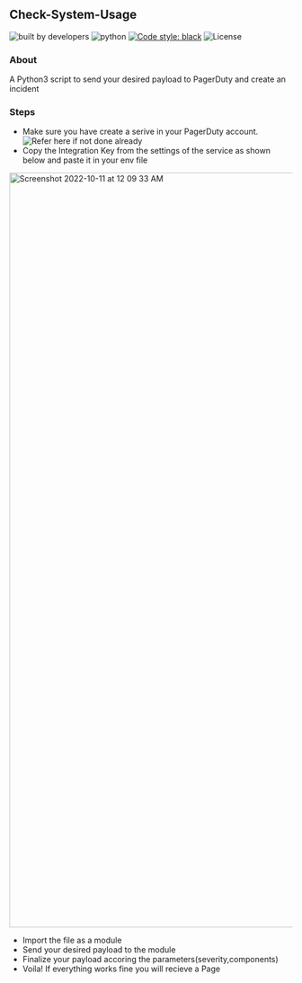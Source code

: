 ## Check-System-Usage

![built by developers](http://ForTheBadge.com/images/badges/built-by-developers.svg)
![python](https://img.shields.io/badge/language-Python-orange?style=for-the-badge)
[![Code style: black](https://img.shields.io/badge/code%20style-black-000000.svg?style=plasitc)](https://github.com/psf/black)
![License](https://img.shields.io/github/license/GDSC-RCCIIT/General-Purpose-Scripts?color=blue&style=plasitc)

### About

A Python3 script to send your desired payload to PagerDuty and create an incident


### Steps

 * Make sure you have create a serive in your PagerDuty account. ![Refer here](https://support.pagerduty.com/docs/services-and-integrations) if not done already
 * Copy the Integration Key from the settings of the service as shown below and paste it in your env file
 <img width="1344" alt="Screenshot 2022-10-11 at 12 09 33 AM" src="https://user-images.githubusercontent.com/10003129/194933099-13dd03b8-c139-4366-bf18-272fd2ae7392.png">
 
 * Import the file as a module
 * Send your desired payload to the module
 * Finalize your payload accoring the parameters(severity,components)
 * Voila! If everything works fine you will recieve a Page 
 
